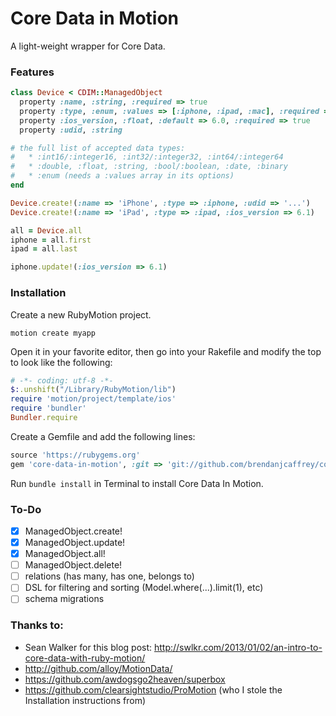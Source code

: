 # Core Data in Motion

A light-weight wrapper for Core Data.

### Features

```ruby
class Device < CDIM::ManagedObject
  property :name, :string, :required => true
  property :type, :enum, :values => [:iphone, :ipad, :mac], :required => true # transparently stored as an :int16
  property :ios_version, :float, :default => 6.0, :required => true
  property :udid, :string

# the full list of accepted data types:
#   * :int16/:integer16, :int32/:integer32, :int64/:integer64
#   * :double, :float, :string, :bool/:boolean, :date, :binary
#   * :enum (needs a :values array in its options)
end

Device.create!(:name => 'iPhone', :type => :iphone, :udid => '...')
Device.create!(:name => 'iPad', :type => :ipad, :ios_version => 6.1)

all = Device.all
iphone = all.first
ipad = all.last

iphone.update!(:ios_version => 6.1)
```

### Installation
Create a new RubyMotion project.

`motion create myapp`

Open it in your favorite editor, then go into your Rakefile and modify the top to look like the following:

```ruby
# -*- coding: utf-8 -*-
$:.unshift("/Library/RubyMotion/lib")
require 'motion/project/template/ios'
require 'bundler'
Bundler.require
```

Create a Gemfile and add the following lines:

```ruby
source 'https://rubygems.org'
gem 'core-data-in-motion', :git => 'git://github.com/brendanjcaffrey/core-data-in-motion.git'
```

Run `bundle install` in Terminal to install Core Data In Motion.

### To-Do

- [x] ManagedObject.create!
- [x] ManagedObject.update!
- [x] ManagedObject.all!
- [ ] ManagedObject.delete!
- [ ] relations (has many, has one, belongs to)
- [ ] DSL for filtering and sorting (Model.where(...).limit(1), etc)
- [ ] schema migrations

### Thanks to:

- Sean Walker for this blog post: http://swlkr.com/2013/01/02/an-intro-to-core-data-with-ruby-motion/
- http://github.com/alloy/MotionData/
- https://github.com/awdogsgo2heaven/superbox
- https://github.com/clearsightstudio/ProMotion (who I stole the Installation instructions from)
